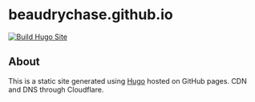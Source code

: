 
# beaudrychase.github.io

[![Build Hugo Site](https://github.com/beaudrychase/beaudrychase.github.io/actions/workflows/hugo-deploy.yml/badge.svg)](https://github.com/beaudrychase/beaudrychase.github.io/actions/workflows/hugo-deploy.yml)

## About

This is a static site generated using [Hugo](https://gohugo.io/) hosted on GitHub pages. CDN and DNS through Cloudflare.
